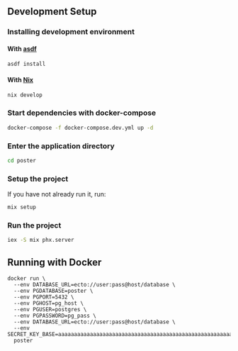 ## Development Setup

### Installing development environment
#### With [asdf](https://asdf-vm.com)
```sh
asdf install
```

#### With [Nix](https://nixos.org/download.html)
```sh
nix develop
```

### Start dependencies with docker-compose
```sh
docker-compose -f docker-compose.dev.yml up -d
```

### Enter the application directory
```sh
cd poster
```

### Setup the project
If you have not already run it, run:
```sh
mix setup
```

### Run the project
```sh
iex -S mix phx.server
```

## Running with Docker
```
docker run \
  --env DATABASE_URL=ecto://user:pass@host/database \
  --env PGDATABASE=poster \
  --env PGPORT=5432 \
  --env PGHOST=pg_host \
  --env PGUSER=postgres \
  --env PGPASSWORD=pg_pass \
  --env DATABASE_URL=ecto://user:pass@host/database \
  --env SECRET_KEY_BASE=aaaaaaaaaaaaaaaaaaaaaaaaaaaaaaaaaaaaaaaaaaaaaaaaaaaaaaaaaaaaaaaaaaaaaaaaaaaaaa
  poster
```
